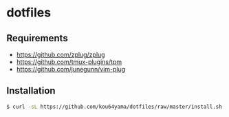 # dotfiles

## Requirements

* https://github.com/zplug/zplug
* https://github.com/tmux-plugins/tpm
* https://github.com/junegunn/vim-plug

## Installation

```bash
$ curl -sL https://github.com/kou64yama/dotfiles/raw/master/install.sh | bash
```
